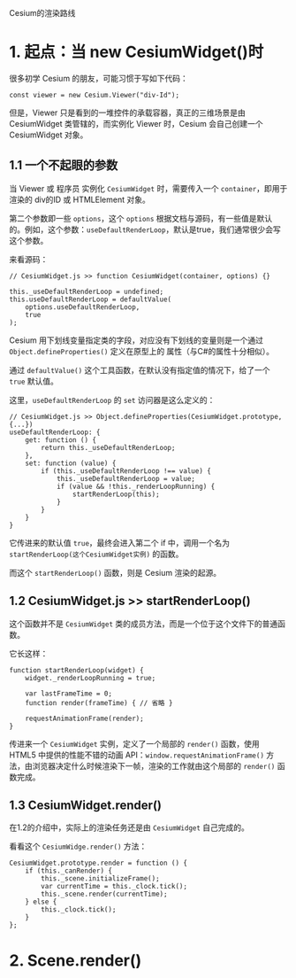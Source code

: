 Cesium的渲染路线

# 1. 起点：当 new CesiumWidget()时

很多初学 Cesium 的朋友，可能习惯于写如下代码：

``` JS
const viewer = new Cesium.Viewer("div-Id");
```

但是，Viewer 只是看到的一堆控件的承载容器，真正的三维场景是由 CesiumWidget 类管辖的，而实例化 Viewer 时，Cesium 会自己创建一个 CesiumWidget 对象。

## 1.1 一个不起眼的参数

当 Viewer 或 程序员 实例化 `CesiumWidget` 时，需要传入一个 `container`，即用于渲染的 div的ID 或 HTMLElement 对象。

第二个参数即一些 `options`，这个 `options` 根据文档与源码，有一些值是默认的。例如，这个参数：`useDefaultRenderLoop`，默认是true，我们通常很少会写这个参数。

来看源码：

``` JS
// CesiumWidget.js >> function CesiumWidget(container, options) {}

this._useDefaultRenderLoop = undefined;
this.useDefaultRenderLoop = defaultValue(
    options.useDefaultRenderLoop,
    true
);
```

Cesium 用下划线变量指定类的字段，对应没有下划线的变量则是一个通过 `Object.defineProperties()` 定义在原型上的 属性（与C#的属性十分相似）。

通过 `defaultValue()`  这个工具函数，在默认没有指定值的情况下，给了一个 `true` 默认值。

这里，`useDefaultRenderLoop` 的 `set` 访问器是这么定义的：

``` JS
// CesiumWidget.js >> Object.defineProperties(CesiumWidget.prototype, {...})
useDefaultRenderLoop: {
    get: function () {
        return this._useDefaultRenderLoop;
    },
	set: function (value) {
        if (this._useDefaultRenderLoop !== value) {
            this._useDefaultRenderLoop = value;
            if (value && !this._renderLoopRunning) {
                startRenderLoop(this);
            }
        }
    }
}
```

它传进来的默认值 `true`，最终会进入第二个 if 中，调用一个名为 `startRenderLoop(这个CesiumWidget实例)` 的函数。

而这个 `startRenderLoop()` 函数，则是 Cesium 渲染的起源。

## 1.2 CesiumWidget.js >> startRenderLoop()

这个函数并不是 `CesiumWidget` 类的成员方法，而是一个位于这个文件下的普通函数。

它长这样：

``` JS
function startRenderLoop(widget) {
    widget._renderLoopRunning = true;

    var lastFrameTime = 0;
    function render(frameTime) { // 省略 }

    requestAnimationFrame(render);
}
```

传进来一个 `CesiumWidget` 实例，定义了一个局部的 `render()` 函数，使用 HTML5 中提供的性能不错的动画 API：`window.requestAnimationFrame()` 方法，由浏览器决定什么时候渲染下一帧，渲染的工作就由这个局部的 `render()` 函数完成。

## 1.3 CesiumWidget.render()

在1.2的介绍中，实际上的渲染任务还是由 `CesiumWidget` 自己完成的。

看看这个 `CesiumWidge.render()` 方法：

``` JS
CesiumWidget.prototype.render = function () {
    if (this._canRender) {
        this._scene.initializeFrame();
        var currentTime = this._clock.tick();
        this._scene.render(currentTime);
    } else {
        this._clock.tick();
    }
};
```



# 2. Scene.render()